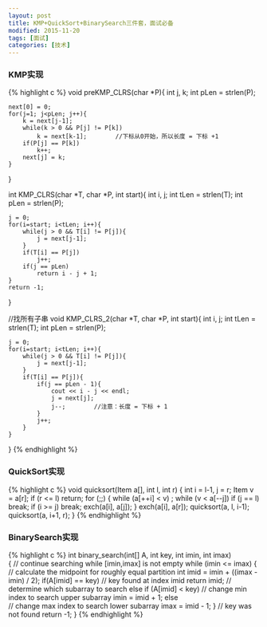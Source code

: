 ```yaml
---
layout: post
title: KMP+QuickSort+BinarySearch三件套，面试必备 
modified: 2015-11-20
tags: [面试]
categories: [技术]
---
```


### KMP实现
{% highlight c %}
void preKMP_CLRS(char *P){
    int j, k;
    int pLen = strlen(P);
 
    next[0] = 0;
    for(j=1; j<pLen; j++){
        k = next[j-1];
        while(k > 0 && P[j] != P[k])
            k = next[k-1];        //下标从0开始，所以长度 = 下标 +1
        if(P[j] == P[k])
            k++;
        next[j] = k;
    }
}
 
 
int KMP_CLRS(char *T, char *P, int start){
    int i, j;
    int tLen = strlen(T);
    int pLen = strlen(P);
 
    j = 0;
    for(i=start; i<tLen; i++){
        while(j > 0 && T[i] != P[j]){
            j = next[j-1];
        }
        if(T[i] == P[j])
            j++;
        if(j == pLen)
            return i - j + 1;
    }
    return -1;
}
 
//找所有子串
void KMP_CLRS_2(char *T, char *P, int start){
    int i, j;
    int tLen = strlen(T);
    int pLen = strlen(P);
 
    j = 0;
    for(i=start; i<tLen; i++){
        while(j > 0 && T[i] != P[j]){
            j = next[j-1];
        }
        if(T[i] == P[j]){
            if(j == pLen - 1){
                cout << i - j << endl;
                j = next[j];
                j--;        //注意：长度 = 下标 + 1
            }
            j++;
        }
    }
}
{% endhighlight %}

### QuickSort实现
{% highlight c %}
void quicksort(Item a[], int l, int r)
{
    int i = l-1, j = r;
    Item v = a[r];
    if (r <= l) return;
    for (;;)
    {
        while (a[++i] < v) ;
        while (v < a[--j]) if (j == l) break;
        if (i >= j) break;
        exch(a[i], a[j]);
    }
    exch(a[i], a[r]);
    quicksort(a, l, i-1);
    quicksort(a, i+1, r);
}
{% endhighlight %}

### BinarySearch实现
{% highlight c %}
int binary_search(int[] A, int key, int imin, int imax)  
{
  // continue searching while [imin,imax] is not empty
  while (imin <= imax)
  {
	  // calculate the midpoint for roughly equal partition
	  int imid = imin + ((imax - imin) / 2);
	  if(A[imid] == key)
		// key found at index imid
		return imid; 
	  // determine which subarray to search
	  else if (A[imid] < key)
		// change min index to search upper subarray
		imin = imid + 1;
	  else         
		// change max index to search lower subarray
		imax = imid - 1;
  }
  // key was not found
  return -1;
}
{% endhighlight %}